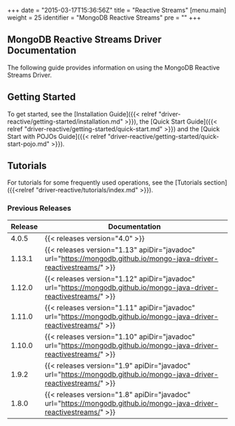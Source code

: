 +++
date = "2015-03-17T15:36:56Z"
title = "Reactive Streams"
[menu.main]
  weight = 25
  identifier = "MongoDB Reactive Streams"
  pre = "<i class='fa fa-refresh'></i>"
+++

## MongoDB Reactive Streams Driver Documentation

The following guide provides information on using the MongoDB Reactive Streams Driver.

## Getting Started

To get started, see the [Installation Guide]({{< relref "driver-reactive/getting-started/installation.md" >}}), 
the [Quick Start Guide]({{< relref "driver-reactive/getting-started/quick-start.md" >}}) and the 
[Quick Start with POJOs Guide]({{< relref "driver-reactive/getting-started/quick-start-pojo.md" >}}).

## Tutorials

For tutorials for some frequently used operations, see the [Tutorials section]({{<relref "driver-reactive/tutorials/index.md" >}}).


### Previous Releases

| Release | Documentation |
|---------|---------------|
| 4.0.5   | {{< releases version="4.0" >}} | 
| 1.13.1  | {{< releases version="1.13" apiDir="javadoc" url="https://mongodb.github.io/mongo-java-driver-reactivestreams/" >}} |
| 1.12.0  | {{< releases version="1.12" apiDir="javadoc" url="https://mongodb.github.io/mongo-java-driver-reactivestreams/" >}} |
| 1.11.0  | {{< releases version="1.11" apiDir="javadoc" url="https://mongodb.github.io/mongo-java-driver-reactivestreams/" >}} |
| 1.10.0  | {{< releases version="1.10" apiDir="javadoc" url="https://mongodb.github.io/mongo-java-driver-reactivestreams/" >}} |
| 1.9.2   | {{< releases version="1.9"  apiDir="javadoc" url="https://mongodb.github.io/mongo-java-driver-reactivestreams/" >}} |
| 1.8.0   | {{< releases version="1.8"  apiDir="javadoc" url="https://mongodb.github.io/mongo-java-driver-reactivestreams/" >}} |
